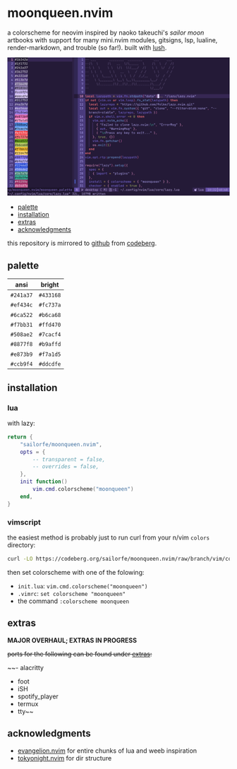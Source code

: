 # moonqueen.nvim

a colorscheme for neovim inspired by naoko takeuchi's *sailor moon* artbooks with support for many mini.nvim modules, gitsigns, lsp, lualine, render-markdown, and trouble (so far!). built with [lush](https://github.com/rktjmp/lush.nvim/).

<div align="center">
<img src="assets/lazy.png" alt="palette">
</div>

- <a href="#palette">palette</a>
- <a href="#installation">installation</a>
- <a href="#extras">extras</a>
- <a href="#acknowledgments">acknowledgments</a>

this repository is mirrored to [github](https://github.com/sailorfe/moonqueen.nvim) from [codeberg](https://codeberg.org/sailorfe/moonqueen.nvim).

<a name="palette"></a>
## palette

| ansi      | bright    |
| --------- | ----------|
| `#241a37` | `#433168` |
| `#ef434c` | `#fc737a` |
| `#6ca522` | `#b6ca68` |
| `#f7bb31` | `#ffd470` |
| `#508ae2` | `#7cacf4` |
| `#8877f8` | `#b9affd` |
| `#e873b9` | `#f7a1d5` |
| `#ccb9f4` | `#ddcdfe` |

<a name="installation"></a>
## installation

### lua

with lazy:

```lua
return {
    "sailorfe/moonqueen.nvim",
    opts = {
        -- transparent = false,
        -- overrides = false,
    },
    init function()
        vim.cmd.colorscheme("moonqueen")
    end,
}
```

### vimscript

the easiest method is probably just to run curl from your n/vim `colors` directory:

```sh
curl -LO https://codeberg.org/sailorfe/moonqueen.nvim/raw/branch/vim/colors/moonqueen.vim
```

then set colorscheme with one of the folowing:

- `init.lua`: `vim.cmd.colorscheme("moonqueen")`
- `.vimrc`: `set colorscheme "moonqueen"`
- the command  `:colorscheme moonqueen`

<a name="extras"></a>
## extras

**MAJOR OVERHAUL; EXTRAS IN PROGRESS**

~~ports for the following can be found under [extras](https://codeberg.org/sailorfe/moonqueen.nvim/src/branch/main/extras):~~

~~- alacritty
- foot
- iSH
- spotify_player
- termux
- tty~~

<a name="acknowledgments"></a>
## acknowledgments

- [evangelion.nvim](https://github.com/xero/evangelion.nvim) for entire chunks of lua and weeb inspiration
- [tokyonight.nvim](https://github.com/folke/tokyonight.nvim) for dir structure
